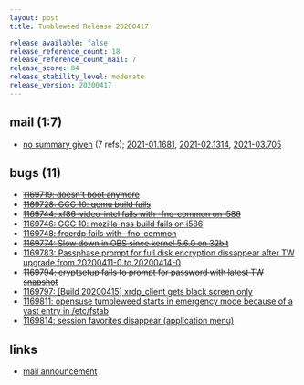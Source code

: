 ```yaml
---
layout: post
title: Tumbleweed Release 20200417

release_available: false
release_reference_count: 18
release_reference_count_mail: 7
release_score: 84
release_stability_level: moderate
release_version: 20200417
---
```


## mail (1:7)

- [no summary given](https://lists.opensuse.org/opensuse-factory/2020-04/msg00388.html) (7 refs); [2021-01.1681](https://github.com/boombatower/tumbleweed-review/issues/10), [2021-02.1314](https://github.com/boombatower/tumbleweed-review/issues/10), [2021-03.705](https://github.com/boombatower/tumbleweed-review/issues/10)

## bugs (11)

<!--more-->

- ~~[1169719: doesn't boot anymore](https://bugzilla.opensuse.org/show_bug.cgi?id=1169719)~~
- ~~[1169728: GCC 10: qemu build fails](https://bugzilla.opensuse.org/show_bug.cgi?id=1169728)~~
- ~~[1169744: xf86-video-intel fails with -fno-common on i586](https://bugzilla.opensuse.org/show_bug.cgi?id=1169744)~~
- ~~[1169746: GCC 10: mozilla-nss build fails on i586](https://bugzilla.opensuse.org/show_bug.cgi?id=1169746)~~
- ~~[1169748: freerdp fails with -fno-common](https://bugzilla.opensuse.org/show_bug.cgi?id=1169748)~~
- ~~[1169774: Slow down in OBS since kernel 5.6.0 on 32bit](https://bugzilla.opensuse.org/show_bug.cgi?id=1169774)~~
- [1169783: Passphase prompt for full disk encryption dissappear after TW upgrade from 20200411-0 to 20200414-0](https://bugzilla.opensuse.org/show_bug.cgi?id=1169783)
- ~~[1169794: cryptsetup fails to prompt for password with latest TW snapshot](https://bugzilla.opensuse.org/show_bug.cgi?id=1169794)~~
- [1169797: \[Build 20200415\] xrdp_client gets black screen only](https://bugzilla.opensuse.org/show_bug.cgi?id=1169797)
- [1169811: opensuse tumbleweed starts in emergency mode because of a yast entry in /etc/fstab](https://bugzilla.opensuse.org/show_bug.cgi?id=1169811)
- [1169814: session favorites disappear (application menu)](https://bugzilla.opensuse.org/show_bug.cgi?id=1169814)



## links

- [mail announcement](https://github.com/boombatower/tumbleweed-review/issues/10)
